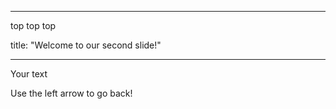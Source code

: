 

---

top top top

title: "Welcome to our second slide!"

---

Your text

Use the left arrow to go back!
